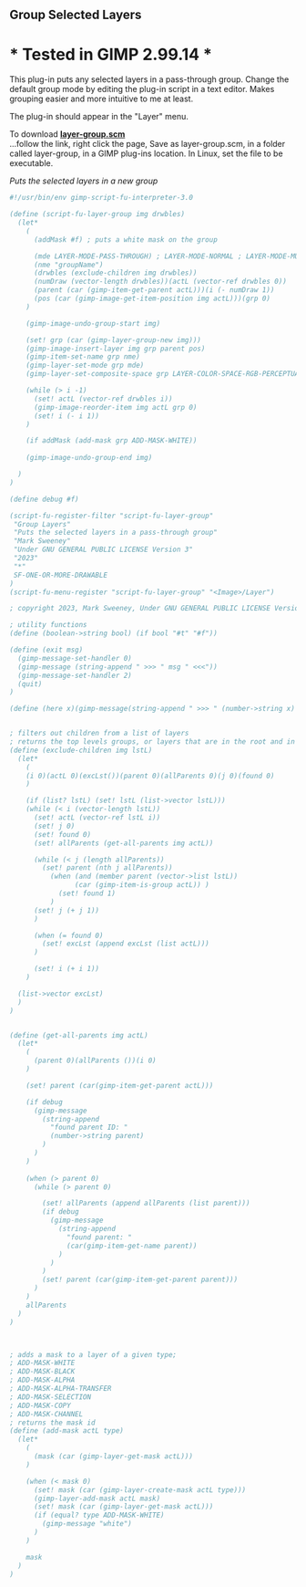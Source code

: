 ## Group Selected Layers

# * Tested in GIMP 2.99.14 *

This plug-in puts any selected layers in a pass-through group. Change the default group mode by editing the plug-in script in a text editor. Makes grouping easier and more
intuitive to me at least.  
  
The plug-in should appear in the "Layer" menu.  
  
To download [**layer-group.scm**](https://raw.githubusercontent.com/script-fu/script-fu.github.io/main/plug-ins/layer-group/layer-group.scm)  
...follow the link, right click the page, Save as layer-group.scm, in a folder called layer-group, in a GIMP plug-ins location.  In Linux, set the file to be executable.
  
*Puts the selected layers in a new group*  

<!-- include-plugin "layer-group" -->
```scheme
#!/usr/bin/env gimp-script-fu-interpreter-3.0

(define (script-fu-layer-group img drwbles)
  (let*
    (
      (addMask #f) ; puts a white mask on the group

      (mde LAYER-MODE-PASS-THROUGH) ; LAYER-MODE-NORMAL ; LAYER-MODE-MULTIPLY
      (nme "groupName")
      (drwbles (exclude-children img drwbles))
      (numDraw (vector-length drwbles))(actL (vector-ref drwbles 0))
      (parent (car (gimp-item-get-parent actL)))(i (- numDraw 1))
      (pos (car (gimp-image-get-item-position img actL)))(grp 0)
    )

    (gimp-image-undo-group-start img)

    (set! grp (car (gimp-layer-group-new img)))
    (gimp-image-insert-layer img grp parent pos)
    (gimp-item-set-name grp nme)
    (gimp-layer-set-mode grp mde)
    (gimp-layer-set-composite-space grp LAYER-COLOR-SPACE-RGB-PERCEPTUAL)

    (while (> i -1)
      (set! actL (vector-ref drwbles i))
      (gimp-image-reorder-item img actL grp 0)
      (set! i (- i 1))
    )

    (if addMask (add-mask grp ADD-MASK-WHITE))
    
    (gimp-image-undo-group-end img)

  )
)

(define debug #f)

(script-fu-register-filter "script-fu-layer-group"
 "Group Layers" 
 "Puts the selected layers in a pass-through group" 
 "Mark Sweeney"
 "Under GNU GENERAL PUBLIC LICENSE Version 3"
 "2023"
 "*"
 SF-ONE-OR-MORE-DRAWABLE
)
(script-fu-menu-register "script-fu-layer-group" "<Image>/Layer")

; copyright 2023, Mark Sweeney, Under GNU GENERAL PUBLIC LICENSE Version 3

; utility functions
(define (boolean->string bool) (if bool "#t" "#f"))

(define (exit msg)
  (gimp-message-set-handler 0)
  (gimp-message (string-append " >>> " msg " <<<"))
  (gimp-message-set-handler 2)
  (quit)
)

(define (here x)(gimp-message(string-append " >>> " (number->string x) " <<<")))


; filters out children from a list of layers
; returns the top levels groups, or layers that are in the root and in the list
(define (exclude-children img lstL)
  (let*
    (
    (i 0)(actL 0)(excLst())(parent 0)(allParents 0)(j 0)(found 0)
    )

    (if (list? lstL) (set! lstL (list->vector lstL)))
    (while (< i (vector-length lstL))
      (set! actL (vector-ref lstL i))
      (set! j 0)
      (set! found 0)
      (set! allParents (get-all-parents img actL))

      (while (< j (length allParents))
        (set! parent (nth j allParents))
          (when (and (member parent (vector->list lstL))
                (car (gimp-item-is-group actL)) )
            (set! found 1)
          )
      (set! j (+ j 1))
      )

      (when (= found 0)
        (set! excLst (append excLst (list actL)))
      )

      (set! i (+ i 1))
    )

  (list->vector excLst)
  )
)


(define (get-all-parents img actL)
  (let*
    (
      (parent 0)(allParents ())(i 0)
    )

    (set! parent (car(gimp-item-get-parent actL)))

    (if debug 
      (gimp-message 
        (string-append 
          "found parent ID: " 
          (number->string parent)
        )
      )
    )
    
    (when (> parent 0)
      (while (> parent 0)

        (set! allParents (append allParents (list parent)))
        (if debug 
          (gimp-message 
            (string-append 
              "found parent: " 
              (car(gimp-item-get-name parent))
            )
          )
        )
        (set! parent (car(gimp-item-get-parent parent)))
      )
    )
    allParents
  )
)



; adds a mask to a layer of a given type;
; ADD-MASK-WHITE
; ADD-MASK-BLACK
; ADD-MASK-ALPHA
; ADD-MASK-ALPHA-TRANSFER
; ADD-MASK-SELECTION
; ADD-MASK-COPY
; ADD-MASK-CHANNEL
; returns the mask id
(define (add-mask actL type)
  (let*
    (
      (mask (car (gimp-layer-get-mask actL)))
    )

    (when (< mask 0)
      (set! mask (car (gimp-layer-create-mask actL type)))
      (gimp-layer-add-mask actL mask)
      (set! mask (car (gimp-layer-get-mask actL)))
      (if (equal? type ADD-MASK-WHITE)
        (gimp-message "white")
      )
    )

    mask
  )
)

```
